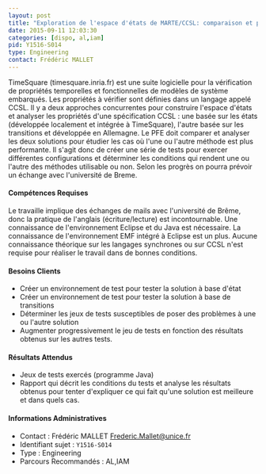 ```yaml
---
layout: post
title: "Exploration de l'espace d'états de MARTE/CCSL: comparaison et performances"
date: 2015-09-11 12:03:30
categories: [dispo, al,iam]
pid: Y1516-S014
type: Engineering
contact: Frédéric MALLET
---
```

       
TimeSquare (timesquare.inria.fr) est une suite logicielle pour la vérification de propriétés temporelles et fonctionnelles de modèles de système embarqués. Les propriétés à vérifier sont définies dans un langage appelé CCSL. Il y a deux approches concurrentes pour construire l'espace d'états et analyser les propriétés d'une spécification CCSL : une basée sur les états (développée localement et intégrée à TimeSquare), l'autre basée sur les transitions et développée en Allemagne.
Le PFE doit comparer et analyser les deux solutions pour étudier les cas où l'une ou l'autre méthode est plus performante. Il s'agit donc de créer une série de tests pour exercer différentes configurations et déterminer les conditions qui rendent une ou l'autre des méthodes utilisable ou non.
Selon les progrès on pourra prévoir un échange avec l'université de Breme.   

#### Compétences Requises
Le travaille implique des échanges de mails avec l'université de Brême, donc la pratique de l'anglais (écriture/lecture) est incontournable.
Une connaissance de l'environnement Eclipse et du Java est nécessaire.
La connaissance de l'environnement EMF intégré à Eclipse est un plus.
Aucune connaissance théorique sur les langages synchrones ou sur CCSL n'est requise pour réaliser le travail dans de bonnes conditions.


#### Besoins Clients
- Créer un environnement de test pour tester la solution à base d'état
- Créer un environnement de test pour tester la solution à base de transitions
- Déterminer les jeux de tests susceptibles de poser des problèmes à une ou l'autre solution
- Augmenter progressivement le jeu de tests en fonction des résultats obtenus sur les autres tests.

#### Résultats Attendus
- Jeux de tests exercés (programme Java)
- Rapport qui décrit les conditions du tests et analyse les résultats obtenus pour tenter d'expliquer ce qui fait qu'une solution est meilleure et dans quels cas.
     

#### Informations Administratives
  * Contact : Frédéric MALLET <Frederic.Mallet@unice.fr>
  * Identifiant sujet : `Y1516-S014`
  * Type : Engineering
  * Parcours Recommandés : AL,IAM
     